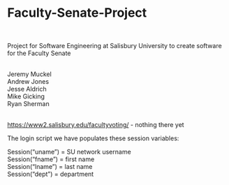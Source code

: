 Faculty-Senate-Project
======================
<br />

Project for Software Engineering at Salisbury University to create software for the Faculty Senate

<br />
Jeremy Muckel<br />
Andrew Jones<br />
Jesse Aldrich<br />
Mike Gicking<br />
Ryan Sherman<br />
<br />

https://www2.salisbury.edu/facultyvoting/ - nothing there yet<br />
 
The login script we have populates these session variables:<br />
 
Session(“uname”) = SU network username<br />
Session(“fname”) = first name<br />
Session(“lname”) = last name<br />
Session(“dept”) = department<br />
